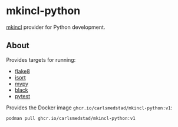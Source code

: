 # mkincl-python

[mkincl](https://github.com/carlsmedstad/mkincl) provider for Python
development.

## About

Provides targets for running:

* [flake8](https://github.com/PyCQA/flake8)
* [isort](https://github.com/PyCQA/isort)
* [mypy](https://github.com/python/mypy)
* [black](https://github.com/psf/black)
* [pytest](https://github.com/pytest-dev/pytest)

Provides the Docker image `ghcr.io/carlsmedstad/mkincl-python:v1`:

```sh
podman pull ghcr.io/carlsmedstad/mkincl-python:v1
```
